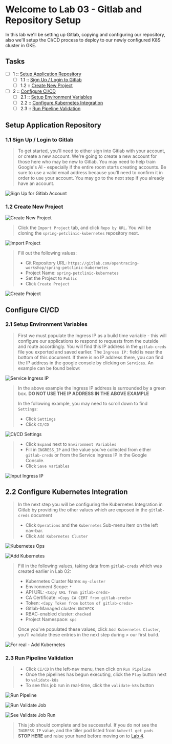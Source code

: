Welcome to Lab 03 - Gitlab and Repository Setup
===

In this lab we'll be setting up Gitlab, copying and configuring our repository, also we'll setup the CI/CD process to deploy to our newly configured K8S cluster in GKE.

## Tasks

- [ ] 1 :: [Setup Application Repository](https://gitlab.com/opentracing-workshop/lab-notes/tree/master/lab-03#setup-application-repository)
  - [ ] 1.1 :: [Sign Up / Login to Gitlab](https://gitlab.com/opentracing-workshop/lab-notes/tree/master/lab-03#11-sign-up-login-to-gitlab)
  - [ ] 1.2 :: [Create New Project](https://gitlab.com/opentracing-workshop/lab-notes/tree/master/lab-03#12-create-new-project)
- [ ] 2 :: [Configure CI/CD](https://gitlab.com/opentracing-workshop/lab-notes/tree/master/lab-03#configure-cicd)
  - [ ] 2.1 :: [Setup Environment Variables](https://gitlab.com/opentracing-workshop/lab-notes/tree/master/lab-03#21-setup-environment-variables)
  - [ ] 2.2 :: [Configure Kubernetes Integration](https://gitlab.com/opentracing-workshop/lab-notes/tree/master/lab-03#22-configure-kubernetes-integration)
  - [ ] 2.3 :: [Run Pipeline Validation](https://gitlab.com/opentracing-workshop/lab-notes/tree/master/lab-03#23-run-pipeline-validation)

Setup Application Repository
---

### 1.1 Sign Up / Login to Gitlab

> To get started, you'll need to either sign into Gitlab with your account, or create a new account. We're going to create a new account for those here who may be new to Gitlab. You may need to help train Google's AI - especially if the entire room starts creating accounts. Be sure to use a valid email address because you'll need to confirm it in order to use your account. You may go to the next step if you already have an account.

![Sign Up for Gitlab Account](/lab-03/images/img01.png)

### 1.2 Create New Project

![Create New Project](/lab-03/images/img02.png)

> Click the `Import Project` tab, and click `Repo by URL`. You will be cloning the `spring-petclinic-kubernetes` repository next.

![Import Project](/lab-03/images/img03.png)

> Fill out the following values:
>
> * Git Repository URL: `https://gitlab.com/opentracing-workshop/spring-petclinic-kubernetes`
> * Project Name: `spring-petclinic-kubernetes`
> * Set the Project to `Public`
> * Click `Create Project`

![Create Project](/lab-03/images/img04.png)

Configure CI/CD
---

### 2.1 Setup Environment Variables

> First we must populate the Ingress IP as a build time variable - this will configure our applications to respond to requests from the outside and route accordingly. You will find this IP address in the `gitlab-creds` file you exported and saved earlier. The `Ingress IP:` field is near the bottom of this document. If there is no IP address there, you can find the IP address in the google console by clicking on `Services`. An example can be found below:

![Service Ingress IP](/lab-03/images/img05a.png)

> In the above example the Ingress IP address is surrounded by a green box. **DO NOT USE THE IP ADDRESS IN THE ABOVE EXAMPLE**
> 
> In the following example, you may need to scroll down to find `Settings`:
> 
> * Click `Settings`
> * Click `CI/CD`

![CI/CD Settings](/lab-03/images/img05b.png)

> * Click `Expand` next to `Environment Variables`
> * Fill in `INGRESS_IP` and the value you've collected from either `gitlab-creds` or from the Service Ingress IP in the Google Console.
> * Click `Save variables`

![Input Ingress IP](/lab-03/images/img05c.png)

## 2.2 Configure Kubernetes Integration

> In the next step you will be configuring the Kubernetes Integration in Gitlab by providing the other values which are exposed in the `gitlab-creds` document
> 
> * Click `Operations` and the `Kubernetes` Sub-menu item on the left nav-bar.
> * Click `Add Kubernetes Cluster`

![Kubernetes Ops](/lab-03/images/img06a.png)

![Add Kubernetes](/lab-03/images/img06b.png)

> Fill in the following values, taking data from `gitlab-creds` which was created earlier in Lab 02:
> 
> * Kubernetes Cluster Name: `my-cluster`
> * Environment Scope: `*`
> * API URL: `<Copy URL from gitlab-creds>`
> * CA Certificate: `<Copy CA CERT from gitlab-creds>`
> * Token: `<Copy Token from bottom of gitlab-creds>`
> * Gitlab-Managed cluster: `UNCHECK`
> * RBAC-enabled cluster: `checked`
> * Project Namespace: `spc`
> 
> Once you've populated these values, click `Add Kubernetes Cluster`, you'll validate these entries in the next step during > our first build.

![For real - Add Kubernetes](/lab-03/images/img06c.png)

### 2.3 Run Pipeline Validation

> * Click `CI/CD` in the left-nav menu, then click on `Run Pipeline`
> * Once the pipelines has begun executing, click the `Play` button next to `validate-k8s`
> * To see this job run in real-time, click the `validate-k8s` button

![Run Pipeline](/lab-03/images/img07a.png)

![Run Validate Job](/lab-03/images/img07b.png)

![See Validate Job Run](/lab-03/images/img07c.png)

> This job should complete and be successful. If you do not see the `INGRESS_IP` value, and the tiller pod listed from `kubectl get pods` **STOP HERE** and raise your hand before moving on to [Lab 4](https://gitlab.com/opentracing-workshop/lab-notes/tree/master/lab-04#welcome-to-lab-04-deploy-all-the-things).